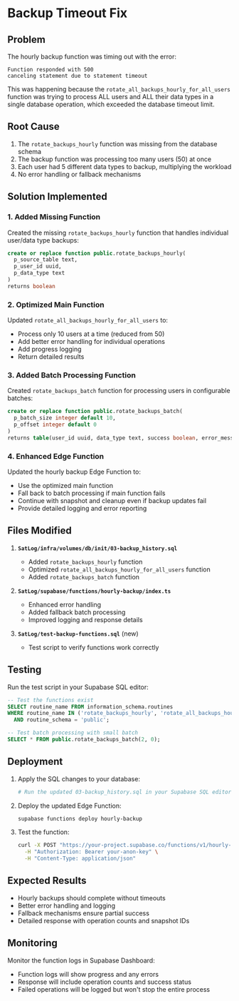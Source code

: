 # Backup Timeout Fix

## Problem
The hourly backup function was timing out with the error:
```
Function responded with 500
canceling statement due to statement timeout
```

This was happening because the `rotate_all_backups_hourly_for_all_users` function was trying to process ALL users and ALL their data types in a single database operation, which exceeded the database timeout limit.

## Root Cause
1. The `rotate_backups_hourly` function was missing from the database schema
2. The backup function was processing too many users (50) at once
3. Each user had 5 different data types to backup, multiplying the workload
4. No error handling or fallback mechanisms

## Solution Implemented

### 1. Added Missing Function
Created the missing `rotate_backups_hourly` function that handles individual user/data type backups:

```sql
create or replace function public.rotate_backups_hourly(
  p_source_table text,
  p_user_id uuid,
  p_data_type text
)
returns boolean
```

### 2. Optimized Main Function
Updated `rotate_all_backups_hourly_for_all_users` to:
- Process only 10 users at a time (reduced from 50)
- Add better error handling for individual operations
- Add progress logging
- Return detailed results

### 3. Added Batch Processing Function
Created `rotate_backups_batch` function for processing users in configurable batches:

```sql
create or replace function public.rotate_backups_batch(
  p_batch_size integer default 10,
  p_offset integer default 0
)
returns table(user_id uuid, data_type text, success boolean, error_message text)
```

### 4. Enhanced Edge Function
Updated the hourly backup Edge Function to:
- Use the optimized main function
- Fall back to batch processing if main function fails
- Continue with snapshot and cleanup even if backup updates fail
- Provide detailed logging and error reporting

## Files Modified

1. **`SatLog/infra/volumes/db/init/03-backup_history.sql`**
   - Added `rotate_backups_hourly` function
   - Optimized `rotate_all_backups_hourly_for_all_users` function
   - Added `rotate_backups_batch` function

2. **`SatLog/supabase/functions/hourly-backup/index.ts`**
   - Enhanced error handling
   - Added fallback batch processing
   - Improved logging and response details

3. **`SatLog/test-backup-functions.sql`** (new)
   - Test script to verify functions work correctly

## Testing

Run the test script in your Supabase SQL editor:

```sql
-- Test the functions exist
SELECT routine_name FROM information_schema.routines 
WHERE routine_name IN ('rotate_backups_hourly', 'rotate_all_backups_hourly_for_all_users', 'rotate_backups_batch')
  AND routine_schema = 'public';

-- Test batch processing with small batch
SELECT * FROM public.rotate_backups_batch(2, 0);
```

## Deployment

1. Apply the SQL changes to your database:
   ```bash
   # Run the updated 03-backup_history.sql in your Supabase SQL editor
   ```

2. Deploy the updated Edge Function:
   ```bash
   supabase functions deploy hourly-backup
   ```

3. Test the function:
   ```bash
   curl -X POST "https://your-project.supabase.co/functions/v1/hourly-backup" \
     -H "Authorization: Bearer your-anon-key" \
     -H "Content-Type: application/json"
   ```

## Expected Results

- Hourly backups should complete without timeouts
- Better error handling and logging
- Fallback mechanisms ensure partial success
- Detailed response with operation counts and snapshot IDs

## Monitoring

Monitor the function logs in Supabase Dashboard:
- Function logs will show progress and any errors
- Response will include operation counts and success status
- Failed operations will be logged but won't stop the entire process

